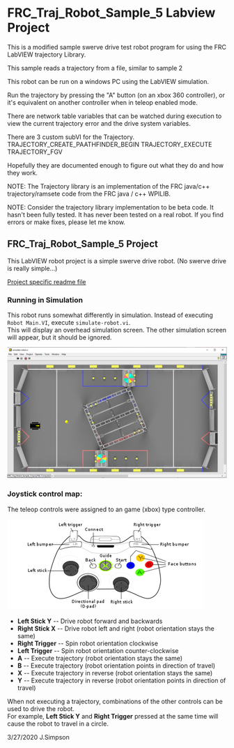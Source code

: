 # FRC_Traj_Robot_Sample_5 Labview Project

This is a modified sample swerve drive test robot program for using the 
FRC LabVIEW trajectory Library.

This sample reads a trajectory from a file, similar to sample 2

This robot can be run on a windows PC using the LabVIEW simulation.

Run the trajectory by pressing the "A" button (on an xbox 360 controller), or it's
equivalent on another controller when in teleop enabled mode.  

There are network table variables that can be watched during execution to view the
current trajectory error and the drive system variables.  

There are 3 custom subVI for the Trajectory.
	TRAJECTORY_CREATE_PAATHFINDER_BEGIN
	TRAJECTORY_EXECUTE
	TRAJECTORY_FGV

Hopefully they are documented enough to figure out what they do and how they work.

NOTE: The Trajectory library is an implementation of the FRC java/c++ trajectory/ramsete 
code from the FRC java / c++ WPILIB.  

NOTE: Consider the trajectory library implementation to be beta code.  It hasn't been fully tested.
It has never been tested on a real robot.  If you find errors or make fixes, please let me know.

## FRC_Traj_Robot_Sample_5 Project


This LabVIEW robot project is a simple swerve drive robot.  (No swerve drive is really simple...)

[Project specific readme file](http:FRC_Traj_Robot_Sample_5/readme.md)

### Running in Simulation

This robot runs somewhat differently in simulation.  Instead of executing `Robot Main.VI`, execute `simulate-robot.vi`.  
This will display an overhead simulation screen.  The other simulation screen will appear, but it should be ignored.

![sample 5 simulation!](images/sample_5_simulation.PNG)


### Joystick control map:

The teleop controls were assigned to an game (xbox) type controller.

![joystick!](images/xbox-360_controller.png)

- **Left Stick Y** -- Drive robot forward and backwards
- **Right Stick X** -- Drive robot left and right (robot orientation stays the same)
- **Right Trigger** -- Spin robot orientation clockwise
- **Left Trigger** -- Spin robot orientation counter-clockwise
- **A** -- Execute trajectory (robot orientation stays the same)
- **B** -- Execute trajectory (robot orientation points in direction of travel)
- **X** -- Execute trajectory in reverse (robot orientation stays the same)
- **Y** -- Execute trajectory in reverse (robot orientation points in direction of travel)

When not executing a trajectory, combinations of the other controls can be used to drive the robot.  
For example, **Left Stick Y** and **Right Trigger** pressed at the same time will cause the robot to travel in a circle. 




3/27/2020 J.Simpson


